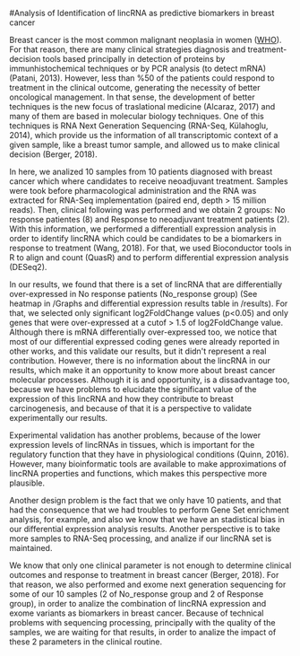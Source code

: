 #Analysis of Identification of lincRNA as predictive biomarkers in breast cancer

Breast cancer is the most common malignant neoplasia in women ([WHO](https://www.who.int/cancer/prevention/diagnosis-screening/breast-cancer/en/)). For that reason, there are many clinical strategies diagnosis and treatment-decision tools based principally in detection of proteins by immunhistochemical techniques or by PCR analysis (to detect mRNA) (Patani, 2013).
However, less than %50 of the patients could respond to treatment in the clinical outcome, generating the necessity of better oncological management. In that sense, the development of better techniques is the new focus of traslational medicine (Alcaraz, 2017) and many of them are based in molecular biology techniques. One of this techniques is RNA Next Generation Sequencing
(RNA-Seq, Külahoglu, 2014), which provide us the information of all transcriptomic context of a given sample, like a breast tumor sample, and allowed us to make clinical decision (Berger, 2018).

In here, we analized 10 samples from 10 patients diagnosed with breast cancer which where candidates to receive neoadjuvant treatment. Samples were took before pharmacological administration and the RNA was extracted for RNA-Seq implementation (paired end, depth > 15 million reads). Then, clinical following was performed and we obtain 2 groups: No response patientes (8) and Response to neoadjuvant treatment patients (2).
With this information, we performed a differentiall expression analysis in order to identify lincRNA which could be candidates to be a biomarkers in response to treatment (Wang, 2018). For that, we used Bioconductor tools in R to align and count (QuasR) and to perform differential expression analysis (DESeq2).

In our results, we found that there is a set of lincRNA that are differentially over-expressed in No response patients (No_response group) (See heatmap in /Graphs and differential expression results table in /results). For that, we selected only significant log2FoldChange values (p<0.05) and only genes that were over-expressed at a cutof > 1.5 of log2FoldChange value. Although there is mRNA differentially over-expressed
too, we notice that most of our differential expressed coding genes were already reported in other works, and this validate our results, but it didn't represent a real contribution. However, there is no information about the lincRNA in our results, which make it an opportunity to know more about breast cancer molecular processes. Although it is and opportunity, is a dissadvantage too, because 
we have problems to elucidate the significant value of the expression of this lincRNA and how they contribute to breast carcinogenesis, and because of that it is a perspective to validate experimentally our results.

Experimental validation has another problems, because of the lower expression levels of lincRNAs in tissues, which is important for the regulatory function that they have in physiological conditions (Quinn, 2016). However, many bioinformatic tools are available to make approximations of lincRNA properties and functions, which makes this perspective more plausible.

Another design problem is the fact that we only have 10 patients, and that had the consequence that we had troubles to perform Gene Set enrichment analysis, for example, and also we know that we have an stadistical bias in our differential expression analysis results. Another perspective is to take more samples to RNA-Seq processing, and analize if our lincRNA set is maintained.

We know that only one clinical parameter is not enough to determine clinical outcomes and response to treatment in breast cancer (Berger, 2018). For that reason, we also performed and exome next generation sequencing for some of our 10 samples (2 of No_response group and 2 of Response group), in order to analize the combination of lincRNA expression and exome variants as biomarkers
in breast cancer. Because of technical problems with sequencing processing, principally with the quality of the samples, we are waiting for that results, in order to analize the impact of these 2 parameters in the clinical routine.
